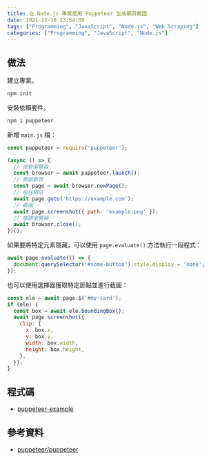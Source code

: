 ```yaml
---
title: 在 Node.js 專案使用 Puppeteer 生成網頁截圖
date: 2021-12-18 23:54:09
tags: ["Programming", "JavaScript", "Node.js", "Web Scraping"]
categories: ["Programming", "JavaScript", "Node.js"]
---
```


## 做法

建立專案。

```bash
npm init
```

安裝依賴套件。

```bash
npm i puppeteer
```

新增 `main.js` 檔：

```js
const puppeteer = require('puppeteer');

(async () => {
  // 啟動瀏覽器
  const browser = await puppeteer.launch();
  // 開啟新頁
  const page = await browser.newPage();
  // 前往網站
  await page.goto('https://example.com');
  // 截圖
  await page.screenshot({ path: 'example.png' });
  // 關閉瀏覽器
  await browser.close();
})();
```

如果要將特定元素隱藏，可以使用 `page.evaluate()` 方法執行一段程式：

```js
await page.evaluate(() => {
  document.querySelector('#some-button').style.display = 'none';
});
```

也可以使用選擇器獲取特定節點並進行截圖：

```js
const ele = await page.$('#my-card');
if (ele) {
  const box = await ele.boundingBox();
  await page.screenshot({
    clip: {
      x: box.x,
      y: box.y,
      width: box.width,
      height: box.height,
    },
  });
}
```

## 程式碼

- [puppeteer-example](https://github.com/memochou1993/puppeteer-example)

## 參考資料

- [puppeteer/puppeteer](https://github.com/puppeteer/puppeteer)
